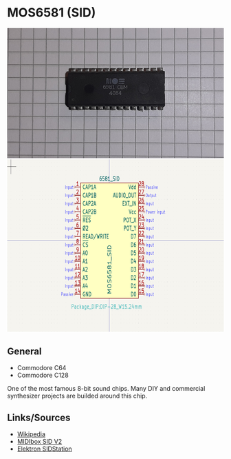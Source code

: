 # MOS6581 (SID)

<img src="MOS6581_2.png" width="600">

<img src="kicad_6581_SID.png" width="600" height="400">

## General
- Commodore C64
- Commodore C128

One of the most famous 8-bit sound chips. Many DIY and commercial synthesizer projects are builded around this chip.

## Links/Sources
- [Wikipedia](https://en.wikipedia.org/wiki/MOS_Technology_6581)
- [MIDIbox SID V2](http://www.ucapps.de/index.html?page=midibox_sid.html)
- [Elektron SIDStation](https://www.elektron.se/en/legacy)
